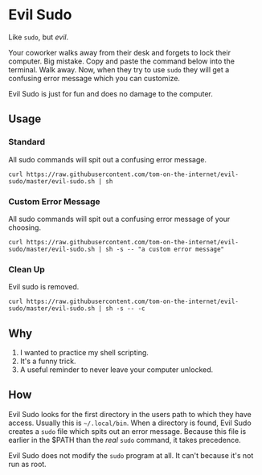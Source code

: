 # Evil Sudo

Like `sudo`, but *evil*.

Your coworker walks away from their desk and forgets to lock their computer. Big mistake. Copy and paste the command below into the terminal. Walk away. Now, when they try to use `sudo` they will get a confusing error message which you can customize.

Evil Sudo is just for fun and does no damage to the computer.

## Usage

### Standard

All sudo commands will spit out a confusing error message.

`curl https://raw.githubusercontent.com/tom-on-the-internet/evil-sudo/master/evil-sudo.sh | sh`

### Custom Error Message

All sudo commands will spit out a confusing error message of your choosing.

`curl https://raw.githubusercontent.com/tom-on-the-internet/evil-sudo/master/evil-sudo.sh | sh -s -- "a custom error message"`

### Clean Up

Evil sudo is removed.

`curl https://raw.githubusercontent.com/tom-on-the-internet/evil-sudo/master/evil-sudo.sh | sh -s -- -c`

## Why

1. I wanted to practice my shell scripting.
2. It's a funny trick.
3. A useful reminder to never leave your computer unlocked.

## How

Evil Sudo looks for the first directory in the users path to which they have access. Usually this is `~/.local/bin`. When a directory is found, Evil Sudo creates a `sudo` file which spits out an error message. Because this file is earlier in the $PATH than the *real* `sudo` command, it takes precedence.

Evil Sudo does not modify the `sudo` program at all. It can't because it's not run as root.



